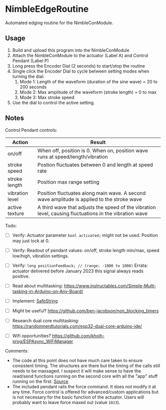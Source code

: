 # NimbleEdgeRoutine

Automated edging routine for the NimbleConModule.

## Usage

1. Build and upload this program into the NimbleConModule
2. Attach the NimbleConModule to the actuator (Label A) and Control Pendant (Label P)
3. Long press the Encoder Dial (2 seconds) to start/stop the routine
5. Single click the Encoder Dial to cycle between setting modes when turning the dial:
   1. Mode 1: Length of the waveform (duration of the sine wave) = 20 to 200 seconds
   2. Mode 2: Max amplitude of the waveform (stroke length) = 0 to max
   3. Mode 3: Max stroke speed
5. Use the dial to control the active setting.

## Notes

Control Pendant controls:

| Action          | Result                                                                                                 |
|-----------------|--------------------------------------------------------------------------------------------------------|
| on/off          | When off, position is 0. When on, position wave runs at speed/length/vibration                         |
| stroke speed    | Postion fluctuates between 0 and length at speed rate                                                  |
| stroke length   | Position max range setting                                                                             |
| vibration level | Position fluctuates along main wave. A second wave amplitude is applied to the stroke wave             |
| active texture  | A third wave that adjusts the speed of the vibration level, causing fluctuations in the vibration wave |


Todo:

- [ ] Verify: Actuator parameter `bool activated;` might not be used. Position may just lock at 0.
- [ ] Verify: Readout of pendant values: on/off, stroke length min/max, speed low/high, vibration settings.
- [ ] Verify: `long positionFeedback; // (range: -1000 to 1000)` Errata: actuator delivered before January 2023 this signal always reads positive.
- [ ] Read about multitasking: https://www.instructables.com/Simple-Multi-tasking-in-Arduino-on-Any-Board/
- [ ] Implement: [SafeString](https://www.forward.com.au/pfod/ArduinoProgramming/Serial_IO/index.html)
- [ ] Might be useful? https://github.com/ben-jacobson/non_blocking_timers
- [ ] Research dual core multitasking: https://randomnerdtutorials.com/esp32-dual-core-arduino-ide/
- [ ] Wifi opportunities? https://github.com/khoih-prog/ESPAsync_WiFiManager


Comments:

- The code at this point does not have much care taken to ensure consistent timing. The structures are there but the timing of the calls still needs to be massaged. I suspect it will make sense to have the read/send functions running on the second core with all the "app" stuff running on the first. [Source](https://github.com/ExploratoryDevices/NimbleConModule/issues/2#issuecomment-1368532392)
- The included pendant rails the force command. It does not modify it at any time. Force control is offered for advanced/custom applications but is not necessary for the basic function of the actuator. Users will probably want to leave force maxed out (value `1023`).